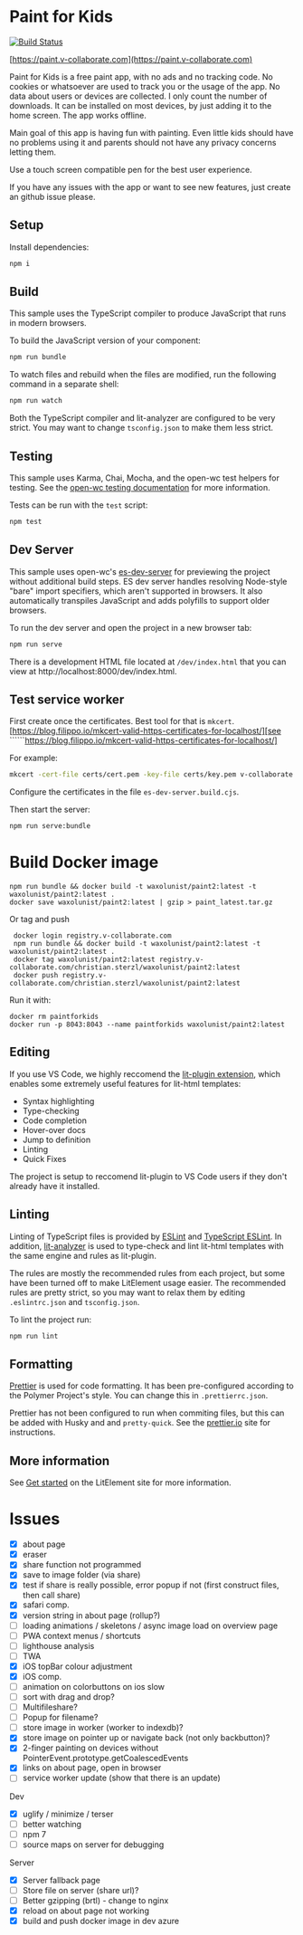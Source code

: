 # Paint for Kids

[![Build Status](https://dev.azure.com/christiansterzl/Paint%202/_apis/build/status/Bundle%20and%20test?branchName=master)](https://dev.azure.com/christiansterzl/Paint%202/_build/latest?definitionId=1&branchName=master)

[https://paint.v-collaborate.com](https://paint.v-collaborate.com)

Paint for Kids is a free paint app, with no ads and no tracking code. No cookies or whatsoever are used to track you or the usage of the app. No data about users or devices are collected. I only count the number of downloads. It can be installed on most devices, by just adding it to the home screen. The app works offline.

Main goal of this app is having fun with painting. Even little kids should have no problems using it and parents should not have any privacy concerns letting them. 

Use a touch screen compatible pen for the best user experience.

If you have any issues with the app or want to see new features, just create an github issue please.
    
## Setup

Install dependencies:

```bash
npm i
```

## Build

This sample uses the TypeScript compiler to produce JavaScript that runs in modern browsers.

To build the JavaScript version of your component:

```bash
npm run bundle
```

To watch files and rebuild when the files are modified, run the following command in a separate shell:

```bash
npm run watch
```

Both the TypeScript compiler and lit-analyzer are configured to be very strict. You may want to change `tsconfig.json` to make them less strict.

## Testing

This sample uses Karma, Chai, Mocha, and the open-wc test helpers for testing. See the [open-wc testing documentation](https://open-wc.org/testing/testing.html) for more information.

Tests can be run with the `test` script:

```bash
npm test
```

## Dev Server

This sample uses open-wc's [es-dev-server](https://github.com/open-wc/open-wc/tree/master/packages/es-dev-server) for previewing the project without additional build steps. ES dev server handles resolving Node-style "bare" import specifiers, which aren't supported in browsers. It also automatically transpiles JavaScript and adds polyfills to support older browsers.

To run the dev server and open the project in a new browser tab:

```bash
npm run serve
```

There is a development HTML file located at `/dev/index.html` that you can view at http://localhost:8000/dev/index.html.

## Test service worker

First create once the certificates. Best tool for that is
`mkcert`. [https://blog.filippo.io/mkcert-valid-https-certificates-for-localhost/][see ``````https://blog.filippo.io/mkcert-valid-https-certificates-for-localhost/] 

For example:

```bash
mkcert -cert-file certs/cert.pem -key-file certs/key.pem v-collaborate.com '*.v-collaborate.com' localhost 127.0.0.1 ::1
```

Configure the certificates in the file `es-dev-server.build.cjs`.

Then start the server:

```bash
npm run serve:bundle
```

# Build Docker image

    npm run bundle && docker build -t waxolunist/paint2:latest -t waxolunist/paint2:latest .
    docker save waxolunist/paint2:latest | gzip > paint_latest.tar.gz

Or tag and push

     docker login registry.v-collaborate.com
     npm run bundle && docker build -t waxolunist/paint2:latest -t waxolunist/paint2:latest .
     docker tag waxolunist/paint2:latest registry.v-collaborate.com/christian.sterzl/waxolunist/paint2:latest
     docker push registry.v-collaborate.com/christian.sterzl/waxolunist/paint2:latest

Run it with:

    docker rm paintforkids
    docker run -p 8043:8043 --name paintforkids waxolunist/paint2:latest 

    
## Editing

If you use VS Code, we highly reccomend the [lit-plugin extension](https://marketplace.visualstudio.com/items?itemName=runem.lit-plugin), which enables some extremely useful features for lit-html templates:
  - Syntax highlighting
  - Type-checking
  - Code completion
  - Hover-over docs
  - Jump to definition
  - Linting
  - Quick Fixes
  
  The project is setup to reccomend lit-plugin to VS Code users if they don't already have it installed.

## Linting

Linting of TypeScript files is provided by [ESLint](eslint.org) and [TypeScript ESLint](https://github.com/typescript-eslint/typescript-eslint). In addition, [lit-analyzer](https://www.npmjs.com/package/lit-analyzer) is used to type-check and lint lit-html templates with the same engine and rules as lit-plugin.

The rules are mostly the recommended rules from each project, but some have been turned off to make LitElement usage easier. The recommended rules are pretty strict, so you may want to relax them by editing `.eslintrc.json` and `tsconfig.json`.

To lint the project run:

```bash
npm run lint
```

## Formatting

[Prettier](https://prettier.io/) is used for code formatting. It has been pre-configured according to the Polymer Project's style. You can change this in `.prettierrc.json`.

Prettier has not been configured to run when commiting files, but this can be added with Husky and and `pretty-quick`. See the [prettier.io](https://prettier.io/) site for instructions.

## More information

See [Get started](https://lit-element.polymer-project.org/guide/start) on the LitElement site for more information.

# Issues
- [x] about page
- [x] eraser
- [x] share function not programmed
- [x] save to image folder (via share)
- [x] test if share is really possible, error popup if not (first construct files, then call share)
- [x] safari comp.
- [x] version string in about page (rollup?)
- [ ] loading animations / skeletons / async image load on overview page
- [ ] PWA context menus / shortcuts
- [ ] lighthouse analysis 
- [ ] TWA
- [x] iOS topBar colour adjustment
- [x] iOS comp.
- [ ] animation on colorbuttons on ios slow
- [ ] sort with drag and drop?
- [ ] Multifileshare?
- [ ] Popup for filename?
- [ ] store image in worker (worker to indexdb)?
- [x] store image on pointer up or navigate back (not only backbutton)?
- [x] 2-finger painting on devices without PointerEvent.prototype.getCoalescedEvents
- [x] links on about page, open in browser
- [ ] service worker update (show that there is an update)

Dev
- [x] uglify / minimize / terser
- [ ] better watching
- [ ] npm 7 
- [ ] source maps on server for debugging

Server
- [x] Server fallback page
- [ ] Store file on server (share url)?
- [ ] Better gzipping (brtl) - change to nginx
- [x] reload on about page not working
- [x] build and push docker image in dev azure
